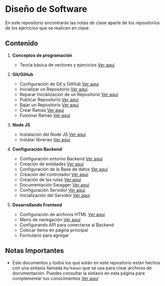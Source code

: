# Diseño de Software

En este repositorio encontrarás las notas de clase aparte de los repositorios de los ejercicios que se realicen en clase.

## Contenido
1. **Conceptos de programación**
    - Teoría básica de vectores y ejercicios [Ver aquí](guides/1/1-teoria-vectores.md)

2. **Git/GiHub**
    - Configuración de Git y GitHub [Ver aquí](guides/2/2-configuracion-git.md)
    - Inicializar un Repositorio [Ver aquí](guides/3/3-inicializar-repositorio.md)
    - Reparar Inicialización de un Repositorio [Ver aquí](guides/3/3-reparar-error-inicializacion.md)
    - Publicar Repositorio [Ver aquí](guides/3/3-publicar-repositorio.md)
    - Bajar un Repositorio [Ver aquí](guides/3/3-bajar-repositorio.md)
    - Crear Ramas [Ver aquí](guides/3/3-crear-ramas.md)
    - Fusionar Ramas [Ver aquí](guides/3/3-fusionar-ramas.md)

3. **Node JS**
    - Instalación del Node JS [Ver aquí](guides/3/3-instalar-NPM.md)
    - Instalar librerías [Ver aquí](guides/3/3-npm-install.md)

4. **Configuración Backend**
    - Configuración entorno Backend [Ver aquí](guides/4/4-config-backend-env.md)
    - Creación de entidades [Ver aquí](guides/4/4-creacion-entidades.md)
    - Configuración de la Base de datos [Ver aquí](guides/4/4-config-base-datos.md)
    - Creación del controlador [Ver aquí](guides/4/4-creacion-controlador.md)
    - Creación de las rutas [Ver aquí](guides/4/4-creacion-rutas.md)
    - Documentación Swagger [Ver aquí](guides/4/4-documentacion-swagger.md)
    - Configuración Servidor [Ver aquí](guides/4/4-config-server.md)
    - Inicialización del Servidor [Ver aquí](guides/4/4-inicializacion-server.md)

5. **Desarrollando Frontend**
    - Configuración de archivos HTML [Ver aquí](guides/5/config-html.md)
    - Menú de navegación [Ver aquí](guides/5/menu-nav.md)
    - Configurando API para conectarse al Backend []()
    - Colocar items en página principal []()
    - Formulario para agregar []()

## Notas Importantes
- Este documentos y todos los que están en este repositorio están hechos con una sintaxis llamada `Markdown` que se usa para crear archivos de documentación. Puedes consultar la sintaxis en esta página para complementar tus conocimientos [Ver aquí](https://markdown.es/sintaxis-markdown/)
